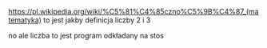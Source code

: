 https://pl.wikipedia.org/wiki/%C5%81%C4%85czno%C5%9B%C4%87_(matematyka)
  to jest jakby definicja liczby 2 i 3

  no ale liczba to jest program odkładany na stos
